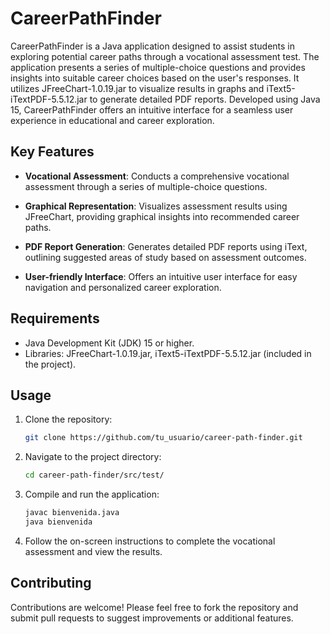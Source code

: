 # CareerPathFinder

CareerPathFinder is a Java application designed to assist students in exploring potential career paths through a vocational assessment test. The application presents a series of multiple-choice questions and provides insights into suitable career choices based on the user's responses. It utilizes JFreeChart-1.0.19.jar to visualize results in graphs and iText5-iTextPDF-5.5.12.jar to generate detailed PDF reports. Developed using Java 15, CareerPathFinder offers an intuitive interface for a seamless user experience in educational and career exploration.

## Key Features

- **Vocational Assessment**: Conducts a comprehensive vocational assessment through a series of multiple-choice questions.
  
- **Graphical Representation**: Visualizes assessment results using JFreeChart, providing graphical insights into recommended career paths.

- **PDF Report Generation**: Generates detailed PDF reports using iText, outlining suggested areas of study based on assessment outcomes.

- **User-friendly Interface**: Offers an intuitive user interface for easy navigation and personalized career exploration.

## Requirements

- Java Development Kit (JDK) 15 or higher.
- Libraries: JFreeChart-1.0.19.jar, iText5-iTextPDF-5.5.12.jar (included in the project).

## Usage

1. Clone the repository:

   ```bash
   git clone https://github.com/tu_usuario/career-path-finder.git
    ```
   
2. Navigate to the project directory:
   
   ```bash
   cd career-path-finder/src/test/
   ```

3. Compile and run the application:
  
   ```bash
   javac bienvenida.java
   java bienvenida
   ```
4. Follow the on-screen instructions to complete the vocational assessment and view the results.

## Contributing
Contributions are welcome! Please feel free to fork the repository and submit pull requests to suggest improvements or additional features.

